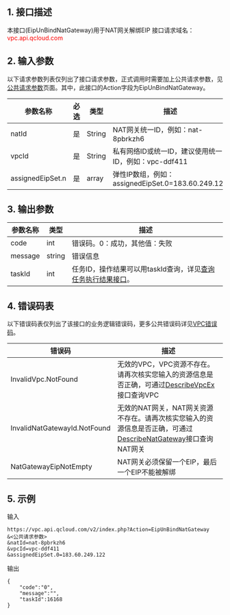 ## 1. 接口描述

本接口(EipUnBindNatGateway)用于NAT网关解绑EIP
接口请求域名：<font style="color:red">vpc.api.qcloud.com</font>


## 2. 输入参数
以下请求参数列表仅列出了接口请求参数，正式调用时需要加上公共请求参数，见<a href="/doc/api/372/4153" title="公共请求参数">公共请求参数</a>页面。其中，此接口的Action字段为EipUnBindNatGateway。

| 参数名称 | 必选  | 类型 | 描述 |
|---------|---------|---------|---------|
| natId | 是 | String | NAT网关统一ID，例如：nat-8pbrkzh6|
| vpcId | 是 | String | 私有网络ID或统一ID，建议使用统一ID，例如：vpc-ddf411 |
| assignedEipSet.n | 是 | array | 弹性IP数组，例如：assignedEipSet.0=183.60.249.122 |


## 3. 输出参数

| 参数名称 | 类型 | 描述 |
|---------|---------|---------|
| code | int | 错误码。0：成功，其他值：失败|
| message | string | 错误信息|
| taskId | int | 任务ID，操作结果可以用taskId查询，详见<a href="http://tce.fsphere.cn/doc/api/245/%e6%9f%a5%e8%af%a2%e4%bb%bb%e5%8a%a1%e6%89%a7%e8%a1%8c%e7%bb%93%e6%9e%9c%e6%8e%a5%e5%8f%a3">查询任务执行结果接口</a>。 |

 ## 4. 错误码表
 以下错误码表仅列出了该接口的业务逻辑错误码，更多公共错误码详见<a href="http://tce.fsphere.cn/doc/api/245/4924" title="VPC错误码">VPC错误码</a>。
 
| 错误码 | 描述 |
|---------|---------|
| InvalidVpc.NotFound | 无效的VPC，VPC资源不存在。请再次核实您输入的资源信息是否正确，可通过<a href="http://tce.fsphere.cn/doc/api/245/%E6%9F%A5%E8%AF%A2%E7%A7%81%E6%9C%89%E7%BD%91%E7%BB%9C%E5%88%97%E8%A1%A8" title="DescribeVpcEx">DescribeVpcEx</a>接口查询VPC |
| InvalidNatGatewayId.NotFound | 无效的NAT网关，NAT网关资源不存在。请再次核实您输入的资源信息是否正确，可通过<a href="http://tce.fsphere.cn/doc/api/245/%e6%9f%a5%e8%af%a2NAT%e7%bd%91%e5%85%b3?viewType=preview" title="DescribeNatGateway">DescribeNatGateway</a>接口查询NAT网关 |
| NatGatewayEipNotEmpty | NAT网关必须保留一个EIP，最后一个EIP不能被解绑 |

## 5. 示例
输入
```
https://vpc.api.qcloud.com/v2/index.php?Action=EipUnBindNatGateway
&<公共请求参数>
&natId=nat-8pbrkzh6
&vpcId=vpc-ddf411
&assignedEipSet.0=183.60.249.122
```
输出
```
{
    "code":"0",
    "message":"",
    "taskId":16168
}
```

